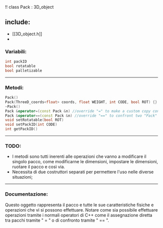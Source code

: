 !! class Pack : 3D_object
## include:
- [[3D_object.h]]
- 
### Variabili:

```cpp
int packID
bool rotatable
bool palletizable
```
---
### Metodi:
```cpp
Pack()
Pack(ThreeD_coords<float> coords, float WEIGHT, int CODE, bool ROT) {}
~Pack()
Pack &operator=(const Pack &n) //override "=" to make a custom copy constructor
Pack &operator==(const Pack &n) //override "==" to confront two "Pack" objects
void setRotatable(bool ROT)
void setPackID(int CODE)
int getPackID()
```
---
### TODO:
* I metodi sono tutti inerenti alle operazioni che vanno a modificare il singolo pacco, come modificarne le dimensioni, impostare le dimensioni, ruotare il pacco e così via. 
* Necessita di due costruttori separati per permettere l'uso nelle diverse situazioni;
---
### Documentazione: 
Questo oggetto rappresenta il pacco e tutte le sue caratteristiche fisiche e operazioni che vi si possono effettuare.
Notare come sia possibile effettuare operazioni tramite i normali operatori di C++ come il assegnazione diretta tra pacchi tramite " = " o di confronto tramite " == ".
